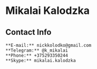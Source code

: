 # Mikalai Kalodzka

## Contact Info
    **E-mail:** nickkolodko@gmail.com
    **Telegram:** @k_mikalai
    **Phone:** +375293350244
    **Skype:** mikalai.kalodzka
